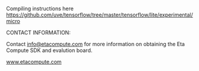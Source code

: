 Compiling instructions here
https://github.com/uve/tensorflow/tree/master/tensorflow/lite/experimental/micro

CONTACT INFORMATION:

Contact info@etacompute.com for more information on obtaining the Eta Compute
SDK and evalution board.

www.etacompute.com
